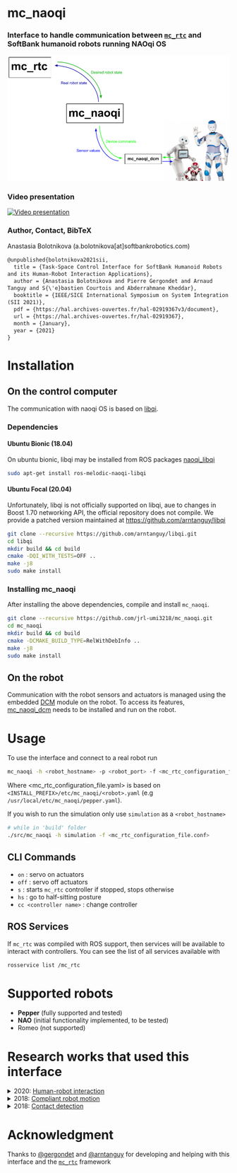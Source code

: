 # **mc_naoqi**

### Interface to handle communication between [`mc_rtc`](https://jrl-umi3218.github.io/mc_rtc/) and SoftBank humanoid robots running NAOqi OS

![mc_naoqi](doc/mc_naoqi.png "mc_naoqi interface")

### Video presentation

[![Video presentation](https://img.youtube.com/vi/qzEnCGlT93s/0.jpg)](https://www.youtube.com/watch?v=qzEnCGlT93s "Task-Space Control Interface for SoftBank Robots and its Human-Robot Interaction Applications")

### Author, Contact, BibTeX

Anastasia Bolotnikova (a.bolotnikova[at]softbankrobotics.com)

```
@unpublished{bolotnikova2021sii,
  title = {Task-Space Control Interface for SoftBank Humanoid Robots and its Human-Robot Interaction Applications},
  author = {Anastasia Bolotnikova and Pierre Gergondet and Arnaud Tanguy and S{\'e}bastien Courtois and Abderrahmane Kheddar},
  booktitle = {IEEE/SICE International Symposium on System Integration (SII 2021)},
  pdf = {https://hal.archives-ouvertes.fr/hal-02919367v3/document},
  url = {https://hal.archives-ouvertes.fr/hal-02919367},
  month = {January},
  year = {2021}
}
```

# Installation

## On the control computer

The communication with naoqi OS is based on [libqi](https://github.com/aldebaran/libqi).

### Dependencies

#### Ubuntu Bionic (18.04)

On ubuntu bionic, libqi may be installed from ROS packages [naoqi_libqi](http://wiki.ros.org/naoqi_libqi)

```sh
sudo apt-get install ros-melodic-naoqi-libqi
```

#### Ubuntu Focal (20.04)

Unfortunately, libqi is not officially supported on libqi, aue to changes in Boost 1.70 networking API, the official repository does not compile.
We provide a patched version maintained at https://github.com/arntanguy/libqi

```sh
git clone --recursive https://github.com/arntanguy/libqi.git
cd libqi
mkdir build && cd build
cmake -DQI_WITH_TESTS=OFF ..
make -j8
sudo make install
```

### Installing mc_naoqi

After installing the above dependencies, compile and install `mc_naoqi`.

``` bash
git clone --recursive https://github.com/jrl-umi3218/mc_naoqi.git
cd mc_naoqi
mkdir build && cd build
cmake -DCMAKE_BUILD_TYPE=RelWithDebInfo ..
make -j8
sudo make install
```

## On the robot

Communication with the robot sensors and actuators is managed using the embedded [DCM](http://doc.aldebaran.com/2-1/naoqi/sensors/dcm.html) module on the robot.
To access its features, [mc_naoqi_dcm](https://github.com/jrl-umi3218/mc_naoqi_dcm) needs to be installed and run on the robot.

# Usage

To use the interface and connect to a real robot run

```bash
mc_naoqi -h <robot_hostname> -p <robot_port> -f <mc_rtc_configuration_file.conf>
```

Where <mc_rtc_configuration_file.yaml> is based on `<INSTALL_PREFIX>/etc/mc_naoqi/<robot>.yaml` (e.g `/usr/local/etc/mc_naoqi/pepper.yaml`).

If you wish to run the simulation only use `simulation` as a `<robot_hostname>`

```bash
# while in 'build' folder
./src/mc_naoqi -h simulation -f <mc_rtc_configuration_file.conf>
```

## CLI Commands

- `on` : servo on actuators
- `off` : servo off actuators
- `s` : starts `mc_rtc` controller if stopped, stops otherwise
- `hs` : go to half-sitting posture
- `cc <controller name>` : change controller

## ROS Services

If `mc_rtc` was compiled with ROS support, then services will be available to interact with controllers. You can see the list of all services available with

```sh
rosservice list /mc_rtc
```

# Supported robots

* **Pepper** (fully supported and tested)
* **NAO** (initial functionality implemented, to be tested)
* Romeo (not supported)

# Research works that used this interface

<details>
<summary>2020:
<a href="https://www.youtube.com/watch?v=vDmEc1aBODA">Human-robot interaction</a></summary>
<br>
@inproceedings{bolotnikova2020roman,
<br> &emsp;title = {Autonomous Initiation of Human Physical Assistance by a Humanoid},
<br> &emsp;author = {Anastasia Bolotnikova and S{\'e}bastien Courtois and Abderrahmane Kheddar},
<br> &emsp;booktitle = {IEEE International Conference on Robot and Human Interactive Communication},
<br> &emsp;address = {Naples, Italy},
<br> &emsp;month = {31 August--4 September},
<br> &emsp;year = {2020} <br>
}
</details>
<details>
<summary>2018: <a href="https://www.youtube.com/watch?v=NnVgbZqZebU">Compliant robot motion</a></summary>
<br>
@inproceedings{bolotnikova2018humanoids,
<br> &emsp;title={Compliant Robot Motion Regulated via Proprioceptive Sensor Based Contact Observer},
<br> &emsp;author={Anastasia Bolotnikova and S{\'e}bastien Courtois and Abderrahmane Kheddar},
<br> &emsp;booktitle={IEEE-RAS International Conference on Humanoid Robots},
<br> &emsp;pages={854--859},
<br> &emsp;address = {Beijing, China},
<br> &emsp;month = {6--9 November},
<br> &emsp;year={2018} <br>
}
</details>
<details>
<summary>2018: <a href="https://www.youtube.com/watch?v=nY9zMG0EsnM">Contact detection</a></summary>
<br>
@inproceedings{bolotnikova2018roman,
<br> &emsp;title = {Contact observer for humanoid robot Pepper based on tracking joint position discrepancies},
<br> &emsp;author = {Anastasia Bolotnikova and S{\'e}bastien Courtois and Abderrahmane Kheddar},
<br> &emsp;booktitle = {IEEE International Conference on Robot and Human Interactive Communication},
<br> &emsp;pages = {29--34},
<br> &emsp;address = {Nanjing, China},
<br> &emsp;month = {27--31 August},
<br> &emsp;year = {2018} <br>
}
</details>

# Acknowledgment

Thanks to [@gergondet](https://github.com/gergondet) and [@arntanguy](https://github.com/arntanguy) for developing and helping with this interface and the [`mc_rtc`](https://jrl-umi3218.github.io/mc_rtc/) framework
